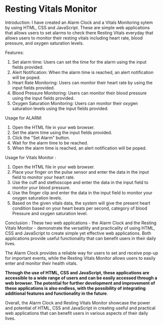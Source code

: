 # Resting Vitals Monitor
Introduction:
I have created an Alarm Clock and a Vitals Monitoring sytem by using HTML, CSS and JavaScript. These are simple web applications that allows users to set alarms to check there Resting Vitals everyday that allows users to monitor their resting vitals including heart rate, blood pressure, and oxygen saturation levels.

Features:
1) Set alarm time: Users can set the time for the alarm using the input fields provided.
2) Alert Notification: When the alarm time is reached, an alert notification will be poped.
3) Heart Rate Monitoring: Users can monitor their heart rate by using the input fields provided.
4) Blood Pressure Monitoring: Users can monitor their blood pressure using the input fields provided.
5) Oxygen Saturation Monitoring: Users can monitor their oxygen saturation levels using the input fields provided.

Usage for ALARM:
1) Open the HTML file in your web browser.
2) Set the alarm time using the input fields provided.
3) Click the "Set Alarm" button.
4) Wait for the alarm time to be reached.
5) When the alarm time is reached, an alert notification will be poped.

Usage for Vitals Monitor :
1) Open the HTML file in your web browser.
2) Place your finger on the pulse sensor and enter the data in the input field to monitor your heart rate.
3) Use the cuff and stethoscope and enter the data in the input field to monitor your blood pressure.
4) Use the finger clip and enter the data in the input field to monitor your oxygen saturation levels.
5) Based on the given vitals data, the system will give the present heart condition based on your heart beats per second, category of blood Pressure and oxygen saturation level.

Conclusion :
These two web applications - the Alarm Clock and the Resting Vitals Monitor - demonstrate the versatility and practicality of using HTML, CSS and JavaScript to create simple yet effective web applications. Both applications provide useful functionality that can benefit users in their daily lives.

The Alarm Clock provides a reliable way for users to set and receive pop-up for important events, while the Resting Vitals Monitor allows users to easily enter and  monitor their health vitals.

**Through the use of HTML, CSS and JavaScript, these applications are accessible to a wide range of users and can be easily accessed through a web browser. The potential for further development and improvement of these applications is also endless, with the possibility of integrating additional features and functionality in the future**.

Overall, the Alarm Clock and Resting Vitals Monitor showcase the power and potential of HTML, CSS and JavaScript in creating useful and practical web applications that can benefit users in various aspects of their daily lives.



